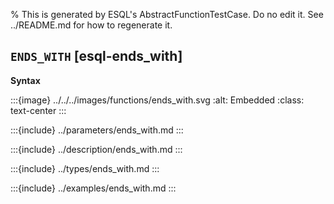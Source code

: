 % This is generated by ESQL's AbstractFunctionTestCase. Do no edit it. See ../README.md for how to regenerate it.

## `ENDS_WITH` [esql-ends_with]

**Syntax**

:::{image} ../../../images/functions/ends_with.svg
:alt: Embedded
:class: text-center
:::


:::{include} ../parameters/ends_with.md
:::

:::{include} ../description/ends_with.md
:::

:::{include} ../types/ends_with.md
:::

:::{include} ../examples/ends_with.md
:::
